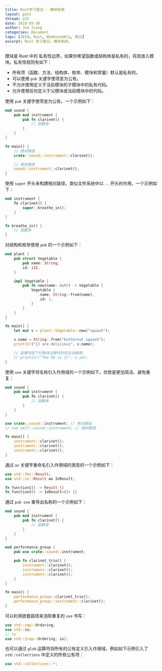 ```yaml
---
title: Rust学习笔记 - 模块系统
layout: post
thread: 222
date: 2019-05-30
author: Joe Jiang
categories: Document
tags: [2019, Rust, WebAssembly, 笔记]
excerpt: Rust 学习笔记，模块系统。
---
```


模块是 Rust 中的 私有性边界，如果你希望函数或结构体是私有的，将其放入模块。私有性规则有如下：

* 所有项（函数、方法、结构体、枚举、模块和常量）默认是私有的。
* 可以使用 `pub` 关键字使项变为公有。
* 不允许使用定义于当前模块的子模块中的私有代码。
* 允许使用任何定义于父模块或当前模块中的代码。

使用 `pub` 关键字使项变为公有，一个示例如下：

```rust
mod sound {
    pub mod instrument {
        pub fn clarinet() {
            // 函数体
        }
    }
}

fn main() {
    // 绝对路径
    crate::sound::instrument::clarinet();

    // 相对路径
    sound::instrument::clarinet();
}
```

使用 `super` 开头来构建相对路径，类似文件系统中以 `..` 开头的作用，一个示例如下：

```rust
mod instrument {
    fn clarinet() {
        super::breathe_in();
    }
}

fn breathe_in() {
    // 函数体
}
```

对结构和枚举使用 `pub` 的一个示例如下：

```rust
mod plant {
    pub struct Vegetable {
        pub name: String,
        id: i32,
    }

    impl Vegetable {
        pub fn new(name: &str) -> Vegetable {
            Vegetable {
                name: String::from(name),
                id: 1,
            }
        }
    }
}

fn main() {
    let mut v = plant::Vegetable::new("squash");

    v.name = String::from("butternut squash");
    println!("{} are delicious", v.name);

    // 如果将如下行取消注释代码将无法编译:
    // println!("The ID is {}", v.id);
}
```

使用 `use` 关键字将名称引入作用域的一个示例如下，优势是更加简洁、避免重复：

```rust
mod sound {
    pub mod instrument {
        pub fn clarinet() {
            // 函数体
        }
    }
}

use crate::sound::instrument; // 绝对路径
// use self::sound::instrument; // 相对路径

fn main() {
    instrument::clarinet();
    instrument::clarinet();
    instrument::clarinet();
}
```

通过 `as` 关键字重命名引入作用域的类型的一个示例如下：

```rust
use std::fmt::Result;
use std::io::Result as IoResult;

fn function1() -> Result {}
fn function2() -> IoResult<()> {}
```

通过 `pub use` 重导出名称的一个示例如下：

```rust
mod sound {
    pub mod instrument {
        pub fn clarinet() {
            // 函数体
        }
    }
}

mod performance_group {
    pub use crate::sound::instrument;

    pub fn clarinet_trio() {
        instrument::clarinet();
        instrument::clarinet();
        instrument::clarinet();
    }
}

fn main() {
    performance_group::clarinet_trio();
    performance_group::instrument::clarinet();
}
```

可以利用嵌套路径来消除重复的 `use` 书写：

```rust
use std::cmp::Ordering;
use std::io;
// to
use std::{cmp::Ordering, io};
```

也可以通过 `glob` 运算符将所有的公有定义引入作用域，例如如下示例引入了 `std::collections` 中定义的所有公有项：

```rust
use std::collections::*;
```
